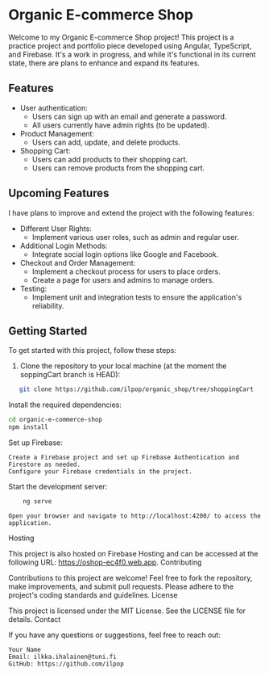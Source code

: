 # Organic E-commerce Shop

Welcome to my Organic E-commerce Shop project! This project is a practice project and portfolio piece developed using Angular, TypeScript, and Firebase. It's a work in progress, and while it's functional in its current state, there are plans to enhance and expand its features.

## Features

- User authentication:
  - Users can sign up with an email and generate a password.
  - All users currently have admin rights (to be updated).
- Product Management:
  - Users can add, update, and delete products.
- Shopping Cart:
  - Users can add products to their shopping cart.
  - Users can remove products from the shopping cart.

## Upcoming Features

I have plans to improve and extend the project with the following features:

- Different User Rights:
  - Implement various user roles, such as admin and regular user.
- Additional Login Methods:
  - Integrate social login options like Google and Facebook.
- Checkout and Order Management:
  - Implement a checkout process for users to place orders.
  - Create a page for users and admins to manage orders.
- Testing:
  - Implement unit and integration tests to ensure the application's reliability.

## Getting Started

To get started with this project, follow these steps:

1. Clone the repository to your local machine (at the moment the soppingCart branch is HEAD):

```bash
   git clone https://github.com/ilpop/organic_shop/tree/shoppingCart
```

Install the required dependencies:

```bash
cd organic-e-commerce-shop
npm install
```

Set up Firebase:

    Create a Firebase project and set up Firebase Authentication and Firestore as needed.
    Configure your Firebase credentials in the project.

Start the development server:

```bash
    ng serve
```

    Open your browser and navigate to http://localhost:4200/ to access the application.

Hosting

This project is also hosted on Firebase Hosting and can be accessed at the following URL: https://oshop-ec4f0.web.app.
Contributing

Contributions to this project are welcome! Feel free to fork the repository, make improvements, and submit pull requests. Please adhere to the project's coding standards and guidelines.
License

This project is licensed under the MIT License. See the LICENSE file for details.
Contact

If you have any questions or suggestions, feel free to reach out:

    Your Name
    Email: ilkka.ihalainen@tuni.fi
    GitHub: https://github.com/ilpop
